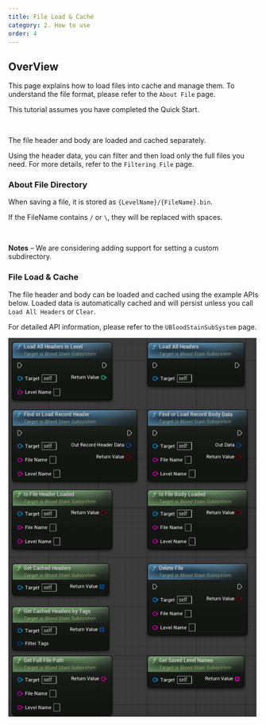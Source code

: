 ```yaml
---
title: File Load & Cache
category: 2. How to use
order: 4
---
```



## OverView

This page explains how to load files into cache and manage them.
To understand the file format, please refer to the `About File` page.

This tutorial assumes you have completed the Quick Start.

<br/>

The file header and body are loaded and cached separately.

Using the header data, you can filter and then load only the full files you need.
For more details, refer to the `Filtering File` page.


### About File Directory

When saving a file, it is stored as `{LevelName}/{FileName}.bin`.

If the FileName contains `/` or `\`, they will be replaced with spaces.

<br/> 

**Notes** – We are considering adding support for setting a custom subdirectory.


### File Load & Cache

The file header and body can be loaded and cached using the example APIs below.
Loaded data is automatically cached and will persist unless you call `Load All Headers` or `Clear`.

For detailed API information, please refer to the `UBloodStainSubSystem` page.


<img src="../../images/HowToUse/File Load&Cache/Functions.png" width="500" />